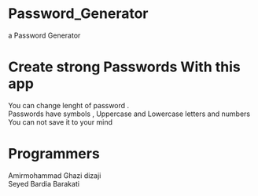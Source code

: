 # Password_Generator
a Password Generator
# Create strong Passwords With this app

You can change lenght of password .
<br>
Passwords have symbols , Uppercase and Lowercase letters and numbers
<br>
You can not save it to your mind
# Programmers
Amirmohammad Ghazi dizaji
<br>
Seyed Bardia Barakati
